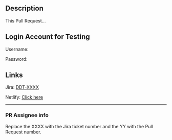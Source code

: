 ## Description

This Pull Request...

## Login Account for Testing

Username:

Password:

## Links

Jira: [DDT-XXXX](https://whitbreadis.atlassian.net/browse/DDT-XXXX)

Netlify: [Click here](https://deploy-preview-YY--pi-account-settings.netlify.com)

---

### PR Assignee info

Replace the XXXX with the Jira ticket number and the YY with the Pull Request number.